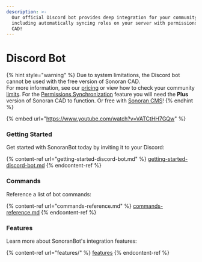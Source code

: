 ```yaml
---
description: >-
  Our official Discord bot provides deep integration for your community,
  including automatically syncing roles on your server with permissions in the
  CAD!
---
```


# Discord Bot

{% hint style="warning" %}
Due to system limitations, the Discord bot cannot be used with the free version of Sonoran CAD.\
For more information, see our [pricing](../../pricing/faq/) or view how to check your community [limits](../../tutorials/getting-started/view-your-limits.md).
For the [Permissions Synchronization](/features/permissions-synchronization.md) feature you will need the **Plus** version of Sonoran CAD to function. Or free with [Sonoran CMS](https://info.sonorancms.com/integration-capabilities/sonoran-cad-sync)!
{% endhint %}



{% embed url="https://www.youtube.com/watch?v=VATCtHH7GQw" %}

### Getting Started

Get started with SonoranBot today by inviting it to your Discord:

{% content-ref url="getting-started-discord-bot.md" %}
[getting-started-discord-bot.md](getting-started-discord-bot.md)
{% endcontent-ref %}

### Commands

Reference a list of bot commands:

{% content-ref url="commands-reference.md" %}
[commands-reference.md](commands-reference.md)
{% endcontent-ref %}

### Features

Learn more about SonoranBot's integration features:

{% content-ref url="features/" %}
[features](features/)
{% endcontent-ref %}

